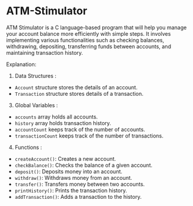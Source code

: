 # ATM-Stimulator
ATM Stimulator is a C language-based program that will help you manage your account balance more efficiently with simple steps. It involves implementing various functionalities such as checking balances, withdrawing, depositing, transferring funds between accounts, and maintaining transaction history. 

Explanation:

1. Data Structures : 
- `Account` structure stores the details of an account.
- `Transaction` structure stores details of a transaction.

3. Global Variables :
- `accounts` array holds all accounts.
- `history` array holds transaction history.
- `accountCount` keeps track of the number of accounts.
- `transactionCount` keeps track of the number of transactions.

4. Functions :
- `createAccount()`: Creates a new account.
- `checkBalance()`: Checks the balance of a given account.
- `deposit()`: Deposits money into an account.
- `withdraw()`: Withdraws money from an account.
- `transfer()`: Transfers money between two accounts.
- `printHistory()`: Prints the transaction history.
- `addTransaction()`: Adds a transaction to the history.
